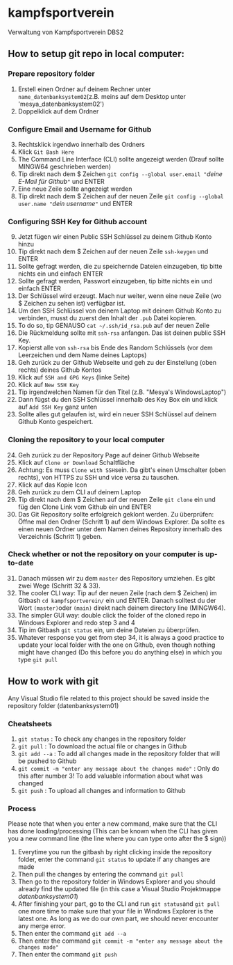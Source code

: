 # kampfsportverein
Verwaltung von Kampfsportverein DBS2

## How to setup git repo in local computer:
### Prepare repository folder
1) Erstell einen Ordner auf deinem Rechner unter `name_datenbanksystem02`(z.B. meins auf dem Desktop unter 'mesya_datenbanksystem02')
2) Doppelklick auf dem Ordner
### Configure Email and Username for Github
3) Rechtsklick irgendwo innerhalb des Ordners
4) Klick `Git Bash Here`
5) The Command Line Interface (CLI) sollte angezeigt werden (Drauf sollte MINGW64 geschrieben werden) 
6) Tip direkt nach dem $ Zeichen `git config --global user.email "`*deine E-Mail für Github*`"` und ENTER 
7) Eine neue Zeile sollte angezeigt werden
8) Tip direkt nach dem $ Zeichen auf der neuen Zeile `git config --global user.name "`*dein username*`"` und ENTER 
### Configuring SSH Key for Github account
9) Jetzt fügen wir einen Public SSH Schlüssel zu deinem Github Konto hinzu
10) Tip direkt nach dem $ Zeichen auf der neuen Zeile `ssh-keygen` und ENTER 
11) Sollte gefragt werden, die zu speichernde Dateien einzugeben, tip bitte nichts ein und einfach ENTER
12) Sollte gefragt werden, Passwort einzugeben, tip bitte nichts ein und einfach ENTER
13) Der Schlüssel wird erzeugt. Mach nur weiter, wenn eine neue Zeile (wo $ Zeichen zu sehen ist) verfügbar ist.
14) Um den SSH Schlüssel von deinem Laptop mit deinem Github Konto zu verbinden, musst du zuerst den Inhalt der `.pub` Datei kopieren.
15) To do so, tip GENAUSO `cat ~/.ssh/id_rsa.pub` auf der neuen Zeile
16) Die Rückmeldung sollte mit `ssh-rsa` anfangen. Das ist deinen public SSH Key.
17) Kopierst alle von `ssh-rsa` bis Ende des Random Schlüssels (vor dem Leerzeichen und dem Name deines Laptops)
18) Geh zurück zu der Github Webseite und geh zu der Einstellung (oben rechts) deines Github Kontos
19) Klick auf `SSH and GPG Keys` (linke Seite)
20) Klick auf `New SSH Key`
21) Tip irgendwelchen Namen für den Titel (z.B. "Mesya's WindowsLaptop")
22) Dann fügst du den SSH Schlüssel innerhalb des Key Box ein und klick auf `Add SSH Key` ganz unten
23) Sollte alles gut gelaufen ist, wird ein neuer SSH Schlüssel auf deinem Github Konto gespeichert.
### Cloning the repository to your local computer
24) Geh zurück zu der Repository Page auf deiner Github Webseite
25) Klick auf `Clone or Download` Schaltfläche 
26) Achtung: Es muss `Clone with SSH`sein. Da gibt's einen Umschalter (oben rechts), von HTTPS zu SSH und vice versa zu tauschen.
27) Klick auf das Kopie Icon 
28) Geh zurück zu dem CLI auf deinem Laptop
29) Tip direkt nach dem $ Zeichen auf der neuen Zeile `git clone` ein und füg den Clone Link vom Github ein und ENTER
30) Das Git Repository sollte erfolgreich geklont werden. Zu überprüfen: Öffne mal den Ordner (Schritt 1) auf dem Windows Explorer. Da sollte es einen neuen Ordner unter dem Namen deines Repository innerhalb des Verzeichnis (Schritt 1) geben.
### Check whether or not the repository on your computer is up-to-date
31) Danach müssen wir zu dem `master` des Repository umziehen. Es gibt zwei Wege (Schritt 32 & 33).
32) The cooler CLI way: Tip auf der neuen Zeile (nach dem $ Zeichen) im Gitbash `cd kampfsportverein/` ein und ENTER. Danach solltest du der Wort `(master)`oder `(main)` direkt nach deinem directory line (MINGW64).
33) The simpler GUI way: double click the folder of the cloned repo in Windows Explorer and redo step 3 and 4
34) Tip im Gitbash `git status` ein, um deine Dateien zu überprüfen.
35) Whatever response you get from step 34, it is always a good practice to update your local folder with the one on Github, even though nothing might have changed (Do this before you do anything else) in which you type `git pull` 

## How to work with git
Any Visual Studio file related to this project should be saved inside the repository folder (datenbanksystem01)
### Cheatsheets
1) `git status` : To check any changes in the repository folder
2) `git pull` : To download the actual file or changes in Github
3) `git add --a` : To add all changes made in the repository folder that will be pushed to Github
4) `git commit -m "enter any message about the changes made"` : Only do this after number 3! To add valuable information about what was changed
5) `git push` : To upload all changes and information to Github

### Process
Please note that when you enter a new command, make sure that the CLI has done loading/processing (This can be known when the CLI has given you a new command line (the line where you can type onto after the $ sign))

1) Everytime you run the gitbash by right clicking inside the repository folder, enter the command `git status` to update if any changes are made
2) Then pull the changes by entering the command `git pull`
3) Then go to the repository folder in Windows Explorer and you should already find the updated file (in this case a Visual Studio Projektmappe *datenbanksystem01*)
4) After finishing your part, go to the CLI and run `git status`and `git pull` one more time to make sure that your file in Windows Explorer is the latest one. As long as we do our own part, we should never encounter any merge error.
5) Then enter the command `git add --a`
6) Then enter the command `git commit -m "enter any message about the changes made"`
7) Then enter the command `git push`
